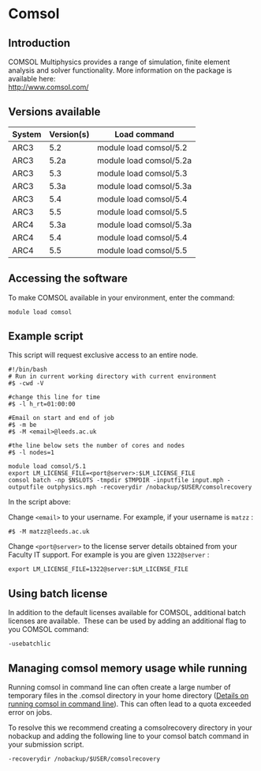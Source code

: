 # Comsol 

## Introduction

COMSOL Multiphysics provides a range of simulation, finite element
analysis and solver functionality. More information on the package is
available here:\
<http://www.comsol.com/>

## Versions available

  |**System**  |Version(s)   |Load command
  |------------|-------------|----------------------
  |ARC3        |5.2          |module load comsol/5.2
  |ARC3        |5.2a         |module load comsol/5.2a
  |ARC3        |5.3          |module load comsol/5.3
  |ARC3        |5.3a         |module load comsol/5.3a
  |ARC3        |5.4          |module load comsol/5.4
  |ARC3        |5.5          |module load comsol/5.5
  |ARC4        |5.3a         |module load comsol/5.3a
  |ARC4        |5.4          |module load comsol/5.4
  |ARC4        |5.5          |module load comsol/5.5

## Accessing the software

To make COMSOL available in your environment, enter the command:

    module load comsol

## Example script

This script will request exclusive access to an entire node.

    #!/bin/bash
    # Run in current working directory with current environment
    #$ -cwd -V

    #change this line for time
    #$ -l h_rt=01:00:00

    #Email on start and end of job
    #$ -m be
    #$ -M <email>@leeds.ac.uk

    #the line below sets the number of cores and nodes
    #$ -l nodes=1

    module load comsol/5.1
    export LM_LICENSE_FILE=<port@server>:$LM_LICENSE_FILE
    comsol batch -np $NSLOTS -tmpdir $TMPDIR -inputfile input.mph -outputfile outphysics.mph -recoverydir /nobackup/$USER/comsolrecovery

In the script above:

Change `<email>` to your
username. For example, if your username is `matzz` :

    #$ -M matzz@leeds.ac.uk

Change `<port@server>` to
the license server details obtained from your Faculty IT support. For
example is you are given `1322@server` :

    export LM_LICENSE_FILE=1322@server:$LM_LICENSE_FILE

## Using batch license

In addition to the default licenses available for COMSOL, additional
batch licenses are available.  These can be used by adding an additional
flag to you COMSOL command:

    -usebatchlic

## Managing comsol memory usage while running

Running comsol in command line can often create a large number of
temporary files in the .comsol directory in your home directory
([Details on running comsol in command
line](https://www.hpc.dtu.dk/?page_id=1257)). This can often lead to a
quota exceeded error on jobs.

To resolve this we recommend creating a comsolrecovery directory in your
nobackup and adding the following line to your comsol batch command in
your submission script.

    -recoverydir /nobackup/$USER/comsolrecovery